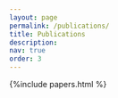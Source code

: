 ```yaml
---
layout: page
permalink: /publications/
title: Publications
description: 
nav: true
order: 3
---
```


{%include papers.html %} 